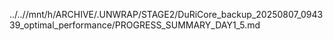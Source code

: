 ../..//mnt/h/ARCHIVE/.UNWRAP/STAGE2/DuRiCore_backup_20250807_094339_optimal_performance/PROGRESS_SUMMARY_DAY1_5.md